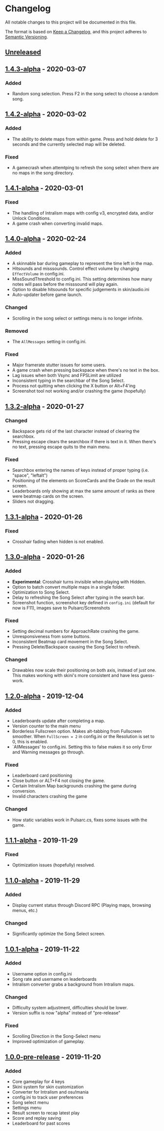 # Changelog
All notable changes to this project will be documented in this file.

The format is based on [Keep a Changelog](https://keepachangelog.com/en/1.0.0/),
and this project adheres to [Semantic Versioning](https://semver.org/spec/v2.0.0.html).

## [Unreleased]

## [1.4.3-alpha] - 2020-03-07

### Added
- Random song selection. Press F2 in the song select to choose a random song.

## [1.4.2-alpha] - 2020-03-02

### Added
- The ability to delete maps from within game. Press and hold delete for 3 seconds and the currently selected map will be deleted.

### Fixed
- A gamecrash when attemtping to refresh the song select when there are no maps in the song directory.

## [1.4.1-alpha] - 2020-03-01

### Fixed
- The handling of Intralism maps with config v3, encrypted data, and/or Unlock Conditions.
- A game crash when converting invalid maps.

## [1.4.0-alpha] - 2020-02-24

### Added
- A skinnable bar during gameplay to represent the time left in the map.
- Hitsounds and misssounds. Control effect volume by changing `EffectVolume` in config.ini.
- MissSoundThreshold to config.ini. This setting determines how many notes will pass before the misssound will play again.
- Option to disable hitsounds for specific judgements in skin/audio.ini
- Auto-updater before game launch.

### Changed
- Scrolling in the song select or settings menu is no longer infinite.

### Removed
- The `AllMessages` setting in config.ini.

### Fixed
- Major framerate stutter issues for some users.
- A game crash when pressing backspace when there's no text in the box.
- Lag issues when both Vsync and FPSLimit are utilized
- Inconsistent typing in the searchbar of the Song Select.
- Process not quitting when clicking the X button or Alt+F4'ing
- Screenshot tool not working and/or crashing the game (hopefully)

## [1.3.2-alpha] - 2020-01-27

### Changed
- Backspace gets rid of the last character instead of clearing the searchbox.
- Pressing escape clears the searchbox if there is text in it. When there's no text, pressing escape quits to the main menu.

### Fixed
- Searchbox entering the names of keys instead of proper typing (i.e. "space", "leftalt")
- Positioning of the elements on ScoreCards and the Grade on the result screen.
- Leaderboards only showing at max the same amount of ranks as there were beatmap cards on the screen.
- Sliders not dragging.

## [1.3.1-alpha] - 2020-01-26

### Fixed
- Crosshair fading when hidden is not enabled.

## [1.3.0-alpha] - 2020-01-26

### Added
- **Experimental**: Crosshair turns invisible when playing with Hidden.
- Option to batch convert multiple maps in a single folder.
- Optimization to Song Select.
- Delay to refreshing the Song Select after typing in the search bar.
- Screenshot function, screenshot key defined in `config.ini` (default for now is F11), images save to Pulsarc/Screenshots 

### Fixed
- Setting decimal numbers for ApproachRate crashing the game.
- Unresponsiveness from some buttons.
- Inconsistent Beatmap card movement in the Song Select.
- Pressing Delete/Backspace causing the Song Select to refresh.

### Changed
- Drawables now scale their positioning on both axis, instead of just one. This makes working with skini's more consistent and have less guess-work.

## [1.2.0-alpha] - 2019-12-04

### Added
- Leaderboards update after completing a map.
- Version counter to the main menu
- Borderless Fullscreen option. Makes alt-tabbing from Fullscreen smoother. When `FullScreen = 2` in config.ini or the Resolution is set to 0, this is enabled.
- `AllMessages' to config.ini. Setting this to false makes it so only Error and Warning messages go through.

### Fixed
- Leaderboard card positioning
- Close button or ALT+F4 not closing the game.
- Certain Intralism Map backgrounds crashing the game during conversion.
- Invalid characters crashing the game

### Changed
- How static variables work in Pulsarc.cs, fixes some issues with the game.

## [1.1.1-alpha] - 2019-11-29

### Fixed
- Optimization issues (hopefully) resolved.

## [1.1.0-alpha] - 2019-11-29

### Added
- Display current status through Discord RPC (Playing maps, browsing menus, etc.)

### Changed
- Significantly optimize the Song Select screen.

## [1.0.1-alpha] - 2019-11-22

### Added
- Username option in config.ini
- Song rate and username on leaderboards
- Intralism converter grabs a background from Intralism maps.

### Changed
- Difficulty system adjustment, difficulties should be lower.
- Version suffix is now "alpha" instead of "pre-release"

### Fixed
- Scrolling Direction in the Song-Select menu
- Improved optimization of gameplay.

## [1.0.0-pre-release] - 2019-11-20

### Added
- Core gameplay for 4 keys
- Skini system for skin customization
- Converter for Intralism and osu!mania
- config.ini to track user preferences
- Song select menu
- Settings menu
- Result screen to recap latest play
- Score and replay saving
- Leaderboard for past scores


[unreleased]: https://github.com/PulsarcGame/Pulsarc/compare/v1.4.3-alpha...HEAD
[1.4.3-alpha]: https://github.com/PulsarcGame/Pulsarc/compare/v1.4.2-alpha...v1.4.3-alpha
[1.4.2-alpha]: https://github.com/PulsarcGame/Pulsarc/compare/v1.4.1-alpha...v1.4.2-alpha
[1.4.1-alpha]: https://github.com/PulsarcGame/Pulsarc/compare/v1.4.0-alpha...v1.4.1-alpha
[1.4.0-alpha]: https://github.com/PulsarcGame/Pulsarc/compare/v1.3.2-alpha...v1.4.0-alpha
[1.3.2-alpha]: https://github.com/PulsarcGame/Pulsarc/compare/v1.3.1-alpha...v1.3.2-alpha
[1.3.1-alpha]: https://github.com/PulsarcGame/Pulsarc/compare/v1.3.0-alpha...v1.3.1-alpha
[1.3.0-alpha]: https://github.com/PulsarcGame/Pulsarc/compare/v1.2.0-alpha...v1.3.0-alpha
[1.2.0-alpha]: https://github.com/PulsarcGame/Pulsarc/compare/v1.1.1-alpha...v1.2.0-alpha
[1.1.1-alpha]: https://github.com/PulsarcGame/Pulsarc/compare/v1.1.0-alpha...v1.1.1-alpha
[1.1.0-alpha]: https://github.com/PulsarcGame/Pulsarc/compare/v1.0.1-alpha...v1.1.0-alpha
[1.0.1-alpha]: https://github.com/PulsarcGame/Pulsarc/compare/v1.0.0-pre-release...v1.0.1-alpha
[1.0.0-pre-release]: https://github.com/PulsarcGame/Pulsarc/tree/v1.0.0-pre-release
